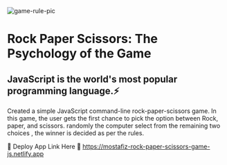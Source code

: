 <img src="https://static.vecteezy.com/system/resources/previews/012/616/132/non_2x/rock-paper-scissors-icon-set-on-white-background-vector.jpg" alt="game-rule-pic">

# Rock Paper Scissors: The Psychology of the Game

## JavaScript is the world's most popular programming language.⚡

<p> Created a simple JavaScript command-line rock-paper-scissors game. In this game, the user gets the first chance to pick the option between Rock, paper, and scissors. randomly the computer select from the remaining two choices , the winner is decided as per the rules.</p>

🌼 Deploy App Link Here 🌼
https://mostafiz-rock-paper-scissors-game-js.netlify.app
